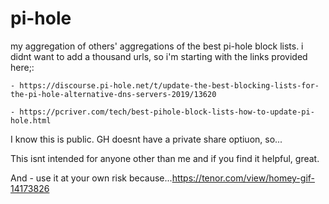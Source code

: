 # pi-hole

my aggregation of others' aggregations of the best pi-hole block lists. i didnt want to add a thousand urls, so i'm starting with the links provided here;:

    - https://discourse.pi-hole.net/t/update-the-best-blocking-lists-for-the-pi-hole-alternative-dns-servers-2019/13620

    - https://pcriver.com/tech/best-pihole-block-lists-how-to-update-pi-hole.html

I know this is public. GH doesnt have a private share optiuon, so...

This isnt intended for anyone other than me and if you find it helpful, great.

And - use it at your own risk because...https://tenor.com/view/homey-gif-14173826

